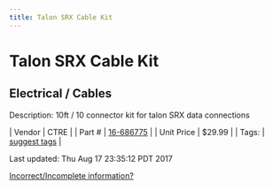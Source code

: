 ```yaml
---
title: Talon SRX Cable Kit
---
```


# Talon SRX Cable Kit
## Electrical / Cables
Description: 	10ft / 10 connector kit for talon SRX data connections 

| Vendor | CTRE | 
| Part # | [16-686775](http://www.ctr-electronics.com/talon-srx-data-cable-kit.html#product_tabs_description_tabbed) | 
| Unit Price | $29.99 | 
| Tags: | [suggest tags](https://docs.google.com/forms/d/e/1FAIpQLSeWyY8v3RgOty-MyWmh9U0iivNYN_molChYyS-0U-o-kOAv_g/viewform) | 

Last updated: Thu Aug 17 23:35:12 PDT 2017

 [Incorrect/Incomplete information?](https://docs.google.com/forms/d/e/1FAIpQLSeWyY8v3RgOty-MyWmh9U0iivNYN_molChYyS-0U-o-kOAv_g/viewform)
